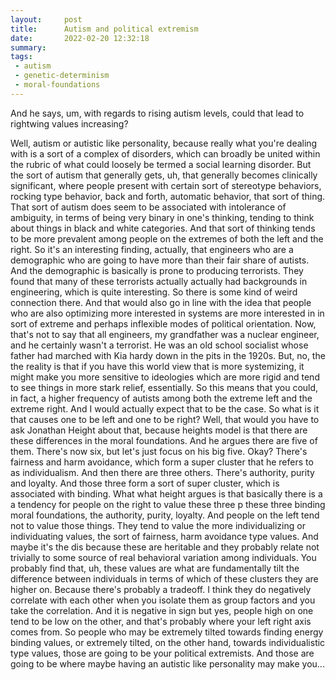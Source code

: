 ```yaml
---
layout:     post
title:      Autism and political extremism
date:       2022-02-20 12:32:18
summary:    
tags:
 - autism
 - genetic-determinism
 - moral-foundations
---
```


And he says, um, with regards to rising autism levels, could that lead to rightwing values increasing?

Well, autism or autistic like personality, because really what you're dealing with is a sort of a complex of disorders, which can broadly be united within the rubric of what could loosely be termed a social learning disorder. But the sort of autism that generally gets, uh, that generally becomes clinically significant, where people present with certain sort of stereotype behaviors, rocking type behavior, back and forth, automatic behavior, that sort of thing. That sort of autism does seem to be associated with intolerance of ambiguity, in terms of being very binary in one's thinking, tending to think about things in black and white categories. And that sort of thinking tends to be more prevalent among people on the extremes of both the left and the right. So it's an interesting finding, actually, that engineers who are a demographic who are going to have more than their fair share of autists. And the demographic is basically is prone to producing terrorists. They found that many of these terrorists actually actually had backgrounds in engineering, which is quite interesting. So there is some kind of weird connection there. And that would also go in line with the idea that people who are also optimizing more interested in systems are more interested in in sort of extreme and perhaps inflexible modes of political orientation. Now, that's not to say that all engineers, my grandfather was a nuclear engineer, and he certainly wasn't a terrorist. He was an old school socialist whose father had marched with Kia hardy down in the pits in the 1920s. But, no, the the reality is that if you have this world view that is more systemizing, it might make you more sensitive to ideologies which are more rigid and tend to see things in more stark relief, essentially. So this means that you could, in fact, a higher frequency of autists among both the extreme left and the extreme right. And I would actually expect that to be the case. So what is it that causes one to be left and one to be right? Well, that would you have to ask Jonathan Height about that, because heights model is that there are these differences in the moral foundations. And he argues there are five of them. There's now six, but let's just focus on his big five. Okay? There's fairness and harm avoidance, which form a super cluster that he refers to as individualism. And then there are three others. There's authority, purity and loyalty. And those three form a sort of super cluster, which is associated with binding. What what height argues is that basically there is a a tendency for people on the right to value these three p these three binding moral foundations, the authority, purity, loyalty. And people on the left tend not to value those things. They tend to value the more individualizing or individuating values, the sort of fairness, harm avoidance type values. And maybe it's the dis because these are heritable and they probably relate not trivially to some source of real behavioral variation among individuals. You probably find that, uh, these values are what are fundamentally tilt the difference between individuals in terms of which of these clusters they are higher on. Because there's probably a tradeoff. I think they do negatively correlate with each other when you isolate them as group factors and you take the correlation. And it is negative in sign but yes, people high on one tend to be low on the other, and that's probably where your left right axis comes from. So people who may be extremely tilted towards finding energy binding values, or extremely tilted, on the other hand, towards individualistic type values, those are going to be your political extremists. And those are going to be where maybe having an autistic like personality may make you...